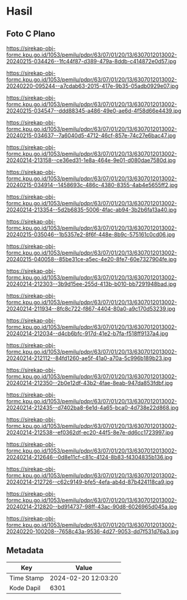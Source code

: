# Hasil

## Foto C Plano

https://sirekap-obj-formc.kpu.go.id/1053/pemilu/pdpr/63/07/01/20/13/6307012013002-20240215-034426--1fc44f87-d389-479a-8ddb-c414872e0d57.jpg

https://sirekap-obj-formc.kpu.go.id/1053/pemilu/pdpr/63/07/01/20/13/6307012013002-20240220-095244--a7cdab63-2015-417e-9b35-05adb0929e07.jpg

https://sirekap-obj-formc.kpu.go.id/1053/pemilu/pdpr/63/07/01/20/13/6307012013002-20240215-034547--ddd88345-a486-49e0-ae6d-4f58d66e4439.jpg

https://sirekap-obj-formc.kpu.go.id/1053/pemilu/pdpr/63/07/01/20/13/6307012013002-20240215-034637--7a6040d5-4712-46cf-857e-74c27e6bac47.jpg

https://sirekap-obj-formc.kpu.go.id/1053/pemilu/pdpr/63/07/01/20/13/6307012013002-20240214-213158--ce36ed31-1e8a-464e-9e01-d080dae7580d.jpg

https://sirekap-obj-formc.kpu.go.id/1053/pemilu/pdpr/63/07/01/20/13/6307012013002-20240215-034914--1458693c-486c-4380-8355-4ab4e5655ff2.jpg

https://sirekap-obj-formc.kpu.go.id/1053/pemilu/pdpr/63/07/01/20/13/6307012013002-20240214-213354--5d2b6835-5006-4fac-ab94-3b2b6fa13a40.jpg

https://sirekap-obj-formc.kpu.go.id/1053/pemilu/pdpr/63/07/01/20/13/6307012013002-20240215-035046--1b5357e2-8f6f-448e-8b9c-575161c0cd06.jpg

https://sirekap-obj-formc.kpu.go.id/1053/pemilu/pdpr/63/07/01/20/13/6307012013002-20240215-040058--85be31ce-a5ec-4e20-8fe7-60e7327904fe.jpg

https://sirekap-obj-formc.kpu.go.id/1053/pemilu/pdpr/63/07/01/20/13/6307012013002-20240214-212303--3b9d15ee-255d-413b-b010-bb7291948bad.jpg

https://sirekap-obj-formc.kpu.go.id/1053/pemilu/pdpr/63/07/01/20/13/6307012013002-20240214-211934--8fc8c722-f867-4404-80a0-a9c170d53239.jpg

https://sirekap-obj-formc.kpu.go.id/1053/pemilu/pdpr/63/07/01/20/13/6307012013002-20240214-212034--d4cb6bfc-917d-41e2-b7fa-f518ff9137a4.jpg

https://sirekap-obj-formc.kpu.go.id/1053/pemilu/pdpr/63/07/01/20/13/6307012013002-20240214-212112--84fd1260-ae5f-41a0-a70a-5c996b189b23.jpg

https://sirekap-obj-formc.kpu.go.id/1053/pemilu/pdpr/63/07/01/20/13/6307012013002-20240214-212350--2b0e12df-43b2-4fae-8eab-947da853fdbf.jpg

https://sirekap-obj-formc.kpu.go.id/1053/pemilu/pdpr/63/07/01/20/13/6307012013002-20240214-212435--d7402ba8-6e1d-4a65-bca0-4d738e22d868.jpg

https://sirekap-obj-formc.kpu.go.id/1053/pemilu/pdpr/63/07/01/20/13/6307012013002-20240214-212538--ef0362df-ec20-44f5-8e7e-dd6cc1723997.jpg

https://sirekap-obj-formc.kpu.go.id/1053/pemilu/pdpr/63/07/01/20/13/6307012013002-20240214-212646--0d8e11cf-c81c-4124-8b83-f4304835b136.jpg

https://sirekap-obj-formc.kpu.go.id/1053/pemilu/pdpr/63/07/01/20/13/6307012013002-20240214-212726--c62c9149-bfe5-4efa-ab4d-87b424118ca9.jpg

https://sirekap-obj-formc.kpu.go.id/1053/pemilu/pdpr/63/07/01/20/13/6307012013002-20240214-212820--bd914737-98ff-43ac-90d8-6026965d045a.jpg

https://sirekap-obj-formc.kpu.go.id/1053/pemilu/pdpr/63/07/01/20/13/6307012013002-20240220-100208--7658c43a-9536-4d27-9053-dd7f531d76a3.jpg


## Metadata

| Key        | Value               |
| ---------- | ------------------- |
| Time Stamp | 2024-02-20 12:03:20 |
| Kode Dapil | 6301                |



